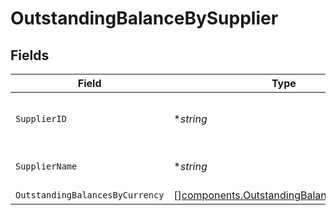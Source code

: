 # OutstandingBalanceBySupplier


## Fields

| Field                                                                                                | Type                                                                                                 | Required                                                                                             | Description                                                                                          | Example                                                                                              |
| ---------------------------------------------------------------------------------------------------- | ---------------------------------------------------------------------------------------------------- | ---------------------------------------------------------------------------------------------------- | ---------------------------------------------------------------------------------------------------- | ---------------------------------------------------------------------------------------------------- |
| `SupplierID`                                                                                         | **string*                                                                                            | :heavy_minus_sign:                                                                                   | Unique identifier for the supplier.                                                                  | 123                                                                                                  |
| `SupplierName`                                                                                       | **string*                                                                                            | :heavy_minus_sign:                                                                                   | Full name of the supplier.                                                                           | Super Store                                                                                          |
| `OutstandingBalancesByCurrency`                                                                      | [][components.OutstandingBalanceByCurrency](../../models/components/outstandingbalancebycurrency.md) | :heavy_minus_sign:                                                                                   | N/A                                                                                                  |                                                                                                      |